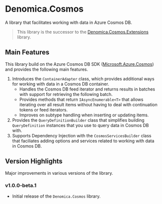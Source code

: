 ﻿# Denomica.Cosmos

A library that facilitates working with data in Azure Cosmos DB.

> This library is the successor to the [Denomica.Cosmos.Extensions](https://www.nuget.org/packages/Denomica.Cosmos.Extensions/) library.

## Main Features

This library build on the Azure Cosmos DB SDK ([Microsoft.Azure.Cosmos](https://www.nuget.org/packages/Microsoft.Azure.Cosmos)) and provides the following main features.

1. Introduces the `ContainerAdapter` class, which provides additional ways for working with data in a Cosmos DB container.
	- Handles the Cosmos DB feed iterator and returns results in batches with support for retrieving the following batch.
	- Provides methods that return `IAsyncEnumerable<T>` that allows iterating over all result items without having to deal with continuation tokens or feed iterators.
	- Improves on subtype handling when inserting or updating items.
2. Provides the `QueryDefinitionBuilder` class that simplifies building `QueryDefinition` instances that you use to query data in Cosmos DB with.
3. Supports Dependency Injection with the `CosmosServicesBuilder` class that faciliates adding options and services related to working with data in Cosmos DB.

## Version Highlights

Major improvements in various versions of the library.

### v1.0.0-beta.1

- Initial release of the `Denomica.Cosmos` library.